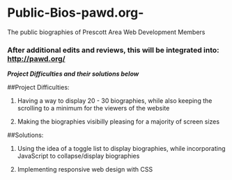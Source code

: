 # Public-Bios-pawd.org-
The public biographies of Prescott Area Web Development Members

### After additional edits and reviews, this will be integrated into: http://pawd.org/

**_Project Difficulties and their solutions below_**

##Project Difficulties:

1) Having a way to display 20 - 30 biographies, while also keeping the scrolling to a minimum for the viewers of the website

2) Making the biographies visibilly pleasing for a majority of screen sizes

##Solutions:

1) Using the idea of a toggle list to display biographies, while incorporating JavaScript to collapse/display biographies

2) Implementing responsive web design with CSS
